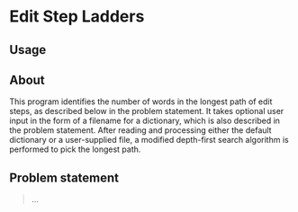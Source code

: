 Edit Step Ladders
====

Usage
----

About
----
This program identifies the number of words in the longest path of edit steps, as described below in the problem statement. It takes optional user input in the form of a filename for a dictionary, which is also described in the problem statement. After reading and processing either the default dictionary or a user-supplied file, a modified depth-first search algorithm is performed to pick the longest path.

Problem statement
----
> ...
